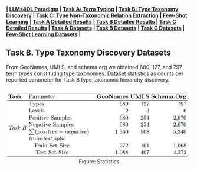 **| [LLMs4OL Paradigm](../../README.md#llms4ol-paradigm) | [Task A: Term Typing](../../TaskA/README.md) | [Task B: Type Taxonomy Discovery](../../TaskB/README.md) | [Task C: Type Non-Taxonomic Relation Extraction](../../TaskC/README.md) | [Few-Shot Learning](../../FSL/README.md) | [Task A Detailed Results](../../TaskA/results/readme.md) | [Task B Detailed Results](../../TaskB/results/readme.md) | [Task C Detailed Results](../../TaskC/results/readme.md) | [Task A Datasets](../../datasets/TaskA/README.md) | [Task B Datasets](../../datasets/TaskB/README.md) | [Task C Datasets](../../datasets/TaskC/README.md) | [Few-Shot Learning Datasets](../../datasets/FSL/README.md) |**


## Task B. Type Taxonomy Discovery Datasets
From GeoNames, UMLS, and schema.org we obtained 680, 127, and 797 term types constituting type taxonomies. Dataset statistics as counts per reported parameter for Task B type taxonomic hierarchy discovery.

<div align="center"><img src="../../images/task-b-datasets-table.png" /></div>
<div align="center">Figure: Statistics</div> 

<!-- 
## Geonames:
- Source of information for feature codes: https://www.geonames.org/export/
- size of processed hierarchy in GeoNames is (positive and negatives) : 1360
- positive size is: 680
- total number of types: 680
- Train size:272,  Test size:1088
## UMLS:
- Link to semantic network of the UMLS: https://lhncbc.nlm.nih.gov/semanticnetwork/ 
- size of processed hierarchy in UMLS is : 508
- positive size is: 254
- total number of types: 127
- Train size:101,  Test size:407
- 
## Schema.ORG
- Source Information for Schema.Org is: https://schema.org/docs/full.html
- size of processed hierarchy in UMLS is : 5340
- positive size is: 2670
- total number of types: 1344
- Train size:1068,  Test size:4272 -->
